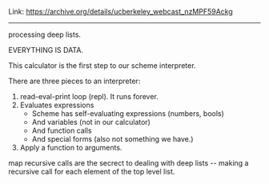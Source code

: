 Link: https://archive.org/details/ucberkeley_webcast_nzMPF59Ackg

---

processing deep lists.

EVERYTHING IS DATA.

This calculator is the first step to our scheme interpreter.

There are three pieces to an interpreter:
1. read-eval-print loop (repl). It runs forever.
2. Evaluates expressions
	- Scheme has self-evaluating expressions (numbers, bools)
	- And variables (not in our calculator)
	- And function calls
	- And special forms (also not something we have.)
3. Apply a function to arguments.

map recursive calls are the secrect to dealing with deep lists -- making a recursive call for each element of the top level list.